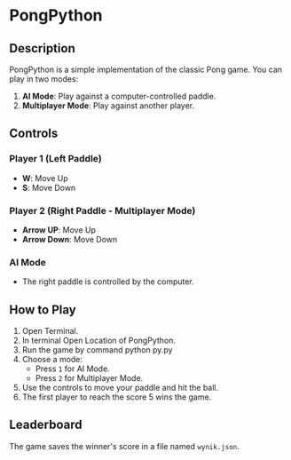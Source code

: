 # PongPython

## Description
PongPython is a simple implementation of the classic Pong game. You can play in two modes:
1. **AI Mode**: Play against a computer-controlled paddle.
2. **Multiplayer Mode**: Play against another player.

## Controls

### Player 1 (Left Paddle)
- **W**: Move Up
- **S**: Move Down

### Player 2 (Right Paddle - Multiplayer Mode)
- **Arrow UP**: Move Up
- **Arrow Down**: Move Down

### AI Mode
- The right paddle is controlled by the computer.

## How to Play
1. Open Terminal.
2. In terminal Open Location of PongPython.
3. Run the game by command python py.py
4. Choose a mode:
   - Press `1` for AI Mode.
   - Press `2` for Multiplayer Mode.
5. Use the controls to move your paddle and hit the ball.
6. The first player to reach the score 5 wins the game.

## Leaderboard
The game saves the winner's score in a file named `wynik.json`.
